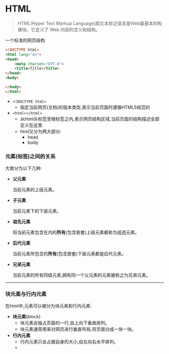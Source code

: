 # HTML
> HTML(Hyper Text Markup Language)超文本标记语言是Web最基本的构建块。它定义了 Web 内容的含义和结构。

一个标准的网页结构
```html
<!DOCTYPE html>
<html lang="en">
<head>
    <meta charset="UTF-8">
    <title>Title</title>
</head>
<body>

</body>
</html>
```
- `<!DOCTYPE html>`
    - 指定当前网页(文档)的版本类型,表示当前页面时遵循HTML5规范的
- `<html></html>`
    - 从html头标签至根标签之内,表示网页结构区域,当前页面的结构描述全部定义在这里.
    - html又分为两大部分:
        - head
        - body
### 元素(标签)之间的关系
大致分为以下几种:
- **父元素**

  当前元素的上级元素。
- **子元素**

  当前元素下的下层元素。
- **祖先元素**

  将当前元素包含在内的**所有**(包含嵌套)上级元素都称为组选元素。
- **后代元素**

  当前元素所包含的**所有**(包含嵌套)下层元素都是后代元素。
- **兄弟元素**

  当前元素的所有同级元素,拥有同一个父元素的元素被称之为兄弟元素。
<hr>

### 块元素与行内元素
在html中,元素可以被分为块元素和行内元素:
- **块元素**(block)
    - 块元素会独占页面的一行,自上向下垂直排列。
    - 块元素通常用来对网页进行垂直布局,将页面分成一块一块。
- **行内元素**
    - 行内元素只会占据自身的大小,自左向右水平排列。
    - 